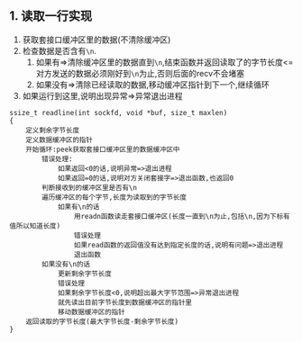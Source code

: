 ## 1. 读取一行实现
1. 获取套接口缓冲区里的数据(不清除缓冲区)
2. 检查数据是否含有`\n`.
    1. 如果有=>清除缓冲区里的数据直到`\n`,结束函数并返回读取了的字节长度<=对方发送的数据必须刚好到`\n`为止,否则后面的recv不会堵塞
    2. 如果没有=>清除已经读取的数据,移动缓冲区指针到下一个,继续循环
3. 如果运行到这里,说明出现异常=>异常退出进程
```
ssize_t readline(int sockfd, void *buf, size_t maxlen)
{
    定义剩余字节长度
    定义数据缓冲区的指针
    开始循环:peek获取套接口缓冲区里的数据缓冲区中
        错误处理:
            如果返回<0的话,说明异常=>退出进程
            如果返回=0的话,说明对方关闭套接字=>退出函数,也返回0
        判断接收到的缓冲区里是否有\n
        遍历缓冲区的每个字节,长度为读取到的字节长度
            如果有\n的话
                用readn函数读走套接口缓冲区(长度一直到\n为止,包括\n,因为下标有值所以知道长度)
                错误处理
                如果read函数的返回值没有达到指定长度的话,说明有问题=>退出进程
                退出函数
        如果没有\n的话
            更新剩余字节长度
            错误处理
            如果剩余字节长度<0,说明超出最大字节范围=>异常退出进程
            就先读出目前字节长度到数据缓冲区的指针里
            移动数据缓冲区的指针
    返回读取的字节长度(最大字节长度-剩余字节长度)
}
```
